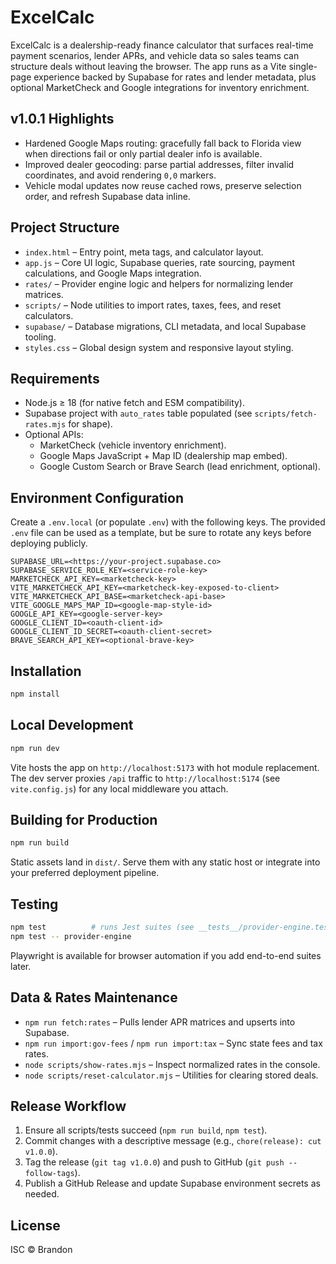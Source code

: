 # ExcelCalc

ExcelCalc is a dealership-ready finance calculator that surfaces real-time payment scenarios, lender APRs, and vehicle data so sales teams can structure deals without leaving the browser. The app runs as a Vite single-page experience backed by Supabase for rates and lender metadata, plus optional MarketCheck and Google integrations for inventory enrichment.

## v1.0.1 Highlights
- Hardened Google Maps routing: gracefully fall back to Florida view when directions fail or only partial dealer info is available.
- Improved dealer geocoding: parse partial addresses, filter invalid coordinates, and avoid rendering `0,0` markers.
- Vehicle modal updates now reuse cached rows, preserve selection order, and refresh Supabase data inline.

## Project Structure
- `index.html` – Entry point, meta tags, and calculator layout.
- `app.js` – Core UI logic, Supabase queries, rate sourcing, payment calculations, and Google Maps integration.
- `rates/` – Provider engine logic and helpers for normalizing lender matrices.
- `scripts/` – Node utilities to import rates, taxes, fees, and reset calculators.
- `supabase/` – Database migrations, CLI metadata, and local Supabase tooling.
- `styles.css` – Global design system and responsive layout styling.

## Requirements
- Node.js ≥ 18 (for native fetch and ESM compatibility).
- Supabase project with `auto_rates` table populated (see `scripts/fetch-rates.mjs` for shape).
- Optional APIs:
  - MarketCheck (vehicle inventory enrichment).
  - Google Maps JavaScript + Map ID (dealership map embed).
  - Google Custom Search or Brave Search (lead enrichment, optional).

## Environment Configuration
Create a `.env.local` (or populate `.env`) with the following keys. The provided `.env` file can be used as a template, but be sure to rotate any keys before deploying publicly.

```
SUPABASE_URL=<https://your-project.supabase.co>
SUPABASE_SERVICE_ROLE_KEY=<service-role-key>
MARKETCHECK_API_KEY=<marketcheck-key>
VITE_MARKETCHECK_API_KEY=<marketcheck-key-exposed-to-client>
VITE_MARKETCHECK_API_BASE=<marketcheck-api-base>
VITE_GOOGLE_MAPS_MAP_ID=<google-map-style-id>
GOOGLE_API_KEY=<google-server-key>
GOOGLE_CLIENT_ID=<oauth-client-id>
GOOGLE_CLIENT_ID_SECRET=<oauth-client-secret>
BRAVE_SEARCH_API_KEY=<optional-brave-key>
```

## Installation
```bash
npm install
```

## Local Development
```bash
npm run dev
```

Vite hosts the app on `http://localhost:5173` with hot module replacement. The dev server proxies `/api` traffic to `http://localhost:5174` (see `vite.config.js`) for any local middleware you attach.

## Building for Production
```bash
npm run build
```

Static assets land in `dist/`. Serve them with any static host or integrate into your preferred deployment pipeline.

## Testing
```bash
npm test          # runs Jest suites (see __tests__/provider-engine.test.mjs)
npm test -- provider-engine
```

Playwright is available for browser automation if you add end-to-end suites later.

## Data & Rates Maintenance
- `npm run fetch:rates` – Pulls lender APR matrices and upserts into Supabase.
- `npm run import:gov-fees` / `npm run import:tax` – Sync state fees and tax rates.
- `node scripts/show-rates.mjs` – Inspect normalized rates in the console.
- `node scripts/reset-calculator.mjs` – Utilities for clearing stored deals.

## Release Workflow
1. Ensure all scripts/tests succeed (`npm run build`, `npm test`).
2. Commit changes with a descriptive message (e.g., `chore(release): cut v1.0.0`).
3. Tag the release (`git tag v1.0.0`) and push to GitHub (`git push --follow-tags`).
4. Publish a GitHub Release and update Supabase environment secrets as needed.

## License
ISC © Brandon
